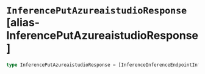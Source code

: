 # `InferencePutAzureaistudioResponse` [alias-InferencePutAzureaistudioResponse]
```typescript
type InferencePutAzureaistudioResponse = [InferenceInferenceEndpointInfo](./InferenceInferenceEndpointInfo.md);
```
